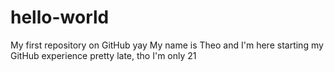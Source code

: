 # hello-world
My first repository on GitHub yay
My name is Theo and I'm here starting my GitHub experience pretty late, tho I'm only 21
